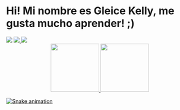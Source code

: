 # Hi! Mi nombre es Gleice Kelly, me gusta mucho aprender! ;)
<div> 
 <a href="https://www.linkedin.com/in/gleice-kelly-rodrigues-723a40143/" target="_blank"><img src="https://img.shields.io/badge/-LinkedIn-%230077B5?style=for-the-badge&logo=linkedin&logoColor=white" target="_blank"></a> 
  <a href = "mailto:gleicekellyrodrigues21@gmail.com"><img src="https://img.shields.io/badge/-Gmail-%23333?style=for-the-badge&logo=gmail&logoColor=red" target="_blank">
 <a href="https://discord.com/channels/@me/910890893169532959" target="_blank"><img src="https://img.shields.io/badge/Discord-7289DA?style=for-the-badge&logo=discord&logoColor=white" target="_blank"></a>
 </a>
</div>
<div align="center">
<a href="https://github.com/eice2022">
<img height="130em" src="https://github-readme-stats.vercel.app/api?username=eice2022&show_icons=true&theme=radical&include_all_commits=true&count_private=true"/>
<img height="130em" src="https://github-readme-stats.vercel.app/api/top-langs/?username=eice2022&layout=compact&langs_count=7&theme=radical"/>
</div>
  
 
 
 <div>  
   
![Snake animation](https://github.com/eice2022/eice2022/blob/output/github-contribution-grid-snake.svg)
  </div>
 
